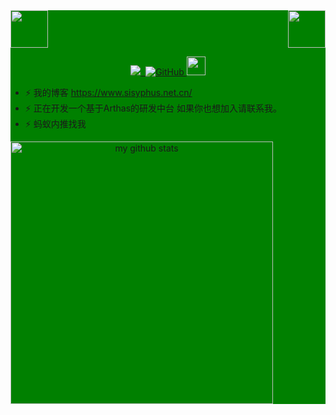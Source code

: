 <div style="background: green ">
<!-- top left -->
<div>
    <img src="https://emojis.slackmojis.com/emojis/images/1563480763/5999/meow_party.gif" width="60" height="60"/> 
    <img src="https://emojis.slackmojis.com/emojis/images/1563480763/5999/meow_party.gif" width="60" height="60" align="right"/> 
</div>


<!-- first row -->
<p align="center">
<a href="https://www.sisyphus.net.cn"><img src="https://komarev.com/ghpvc/?username=kurtloong">&nbsp;&nbsp;<img alt="GitHub" src="https://img.shields.io/badge/dynamic/json?logo=github&label=GitHub+Followers&labelColor=282c34&color=181717&query=%24.data.totalSubs&url=https%3A%2F%2Fapi.spencerwoo.com%2Fsubstats%2F%3Fsource%3Dgithub%26queryKey%3Dkurtloong&longCache=true">
</a>

<img src="https://media.giphy.com/media/WUlplcMpOCEmTGBtBW/giphy.gif" width="30">

- ⚡ 我的博客 https://www.sisyphus.net.cn/
- ⚡ 正在开发一个基于Arthas的研发中台 如果你也想加入请联系我。
- ⚡ 蚂蚁内推找我
<!-- status codes -->
<a align="center" href="https://arshiamidos.github.io">
    <img src="https://github-readme-stats.vercel.app/api?username=kurtloong&show_icons=true&theme=tokyonight" alt="my github stats" width="420"/>
</a>
